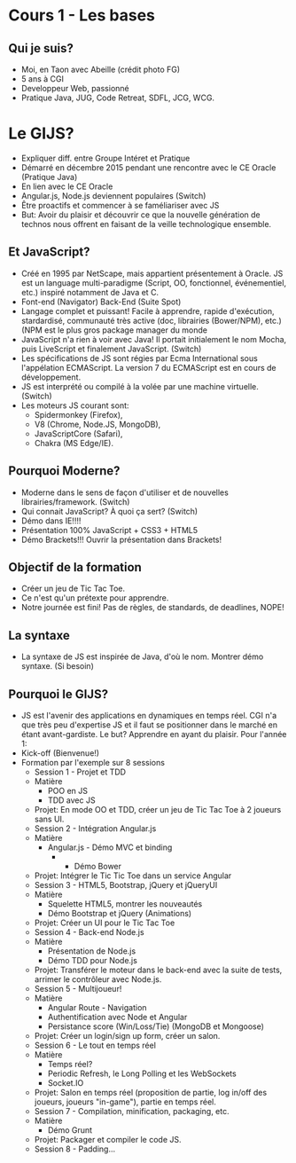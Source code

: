 # Cours 1 - Les bases
## Qui je suis?
* Moi, en Taon avec Abeille (crédit photo FG)
* 5 ans à CGI
* Developpeur Web, passionné
* Pratique Java, JUG, Code Retreat, SDFL, JCG, WCG.

# Le GIJS?
* Expliquer diff. entre Groupe Intéret et Pratique
* Démarré en décembre 2015 pendant une rencontre avec le CE Oracle (Pratique Java)
* En lien avec le CE Oracle
* Angular.js, Node.js deviennent populaires (Switch)
* Être proactifs et commencer à se faméliariser avec JS
* But: Avoir du plaisir et découvrir ce que la nouvelle génération de technos nous offrent en faisant de la veille technologique ensemble.

## Et JavaScript?
* Créé en 1995 par NetScape, mais appartient présentement à Oracle. JS est un language multi-paradigme (Script, OO, fonctionnel, événementiel, etc.) inspiré notamment de Java et C.
* Font-end (Navigator) Back-End (Suite Spot)
* Langage complet et puissant! Facile à apprendre, rapide d'exécution, stardardisé, communauté très active (doc, librairies (Bower/NPM), etc.) (NPM est le plus gros package manager du monde
* JavaScript n'a rien à voir avec Java! Il portait initialement le nom Mocha, puis LiveScript et finalement JavaScript. (Switch)
* Les spécifications de JS sont régies par Ecma International sous l'appélation ECMAScript. La version 7 du ECMAScript est en cours de développement.
* JS est interprété ou compilé à la volée par une machine virtuelle. (Switch)
* Les moteurs JS courant sont:
  * Spidermonkey (Firefox),
  * V8 (Chrome, Node.JS, MongoDB),
  * JavaScriptCore (Safari),
  * Chakra (MS Edge/IE).

## Pourquoi Moderne?
* Moderne dans le sens de façon d'utiliser et de nouvelles librairies/framework. (Switch)
* Qui connait JavaScript? À quoi ça sert? (Switch)
* Démo dans IE!!!!
* Présentation 100% JavaScript + CSS3 + HTML5
* Démo Brackets!!! Ouvrir la présentation dans Brackets!

## Objectif de la formation
* Créer un jeu de Tic Tac Toe.
* Ce n'est qu'un prétexte pour apprendre.
* Notre journée est fini! Pas de règles, de standards, de deadlines, NOPE!

## La syntaxe
* La syntaxe de JS est inspirée de Java, d'où le nom. Montrer démo syntaxe. (Si besoin)

## Pourquoi le GIJS?
* JS est l'avenir des applications en dynamiques en temps réel. CGI n'a que très peu d'expertise JS et il faut se positionner dans le marché en étant avant-gardiste. Le but? Apprendre en ayant du plaisir. Pour l'année 1:
* Kick-off (Bienvenue!)
* Formation par l'exemple sur 8 sessions
  * Session 1 - Projet et TDD
  * Matière
    * POO en JS
    * TDD avec JS
  * Projet: En mode OO et TDD, créer un jeu de Tic Tac Toe à 2 joueurs sans UI.
  * Session 2 - Intégration Angular.js
  * Matière
    * Angular.js - Démo MVC et binding
      * * Démo Bower
  * Projet: Intégrer le Tic Tic Toe dans un service Angular
  * Session 3 - HTML5, Bootstrap, jQuery et jQueryUI
  * Matière
    * Squelette HTML5, montrer les nouveautés
    * Démo Bootstrap et jQuery (Animations)
  * Projet: Créer un UI pour le Tic Tac Toe
  * Session 4 - Back-end Node.js
  * Matière
    * Présentation de Node.js
    * Démo TDD pour Node.js
  * Projet: Transférer le moteur dans le back-end avec la suite de tests, arrimer le contrôleur avec Node.js.
  * Session 5 - Multijoueur!
  * Matière
    * Angular Route - Navigation
    * Authentification avec Node et Angular
    * Persistance score (Win/Loss/Tie) (MongoDB et Mongoose)
  * Projet: Créer un login/sign up form, créer un salon.
  * Session 6 - Le tout en temps réel
  * Matière
    * Temps réel?
    * Periodic Refresh, le Long Polling et les WebSockets
    * Socket.IO
  * Projet: Salon en temps réel (proposition de partie, log in/off des joueurs, joueurs "in-game"), partie en temps réel.
  * Session 7 - Compilation, minification, packaging, etc.
  * Matière
    * Démo Grunt
  * Projet: Packager et compiler le code JS.
  * Session 8 - Padding...
